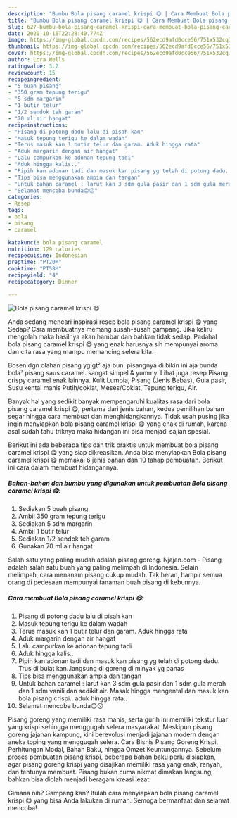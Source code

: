 ```yaml
---
description: "Bumbu Bola pisang caramel krispi 😋 | Cara Membuat Bola pisang caramel krispi 😋 Yang Enak Dan Mudah"
title: "Bumbu Bola pisang caramel krispi 😋 | Cara Membuat Bola pisang caramel krispi 😋 Yang Enak Dan Mudah"
slug: 627-bumbu-bola-pisang-caramel-krispi-cara-membuat-bola-pisang-caramel-krispi-yang-enak-dan-mudah
date: 2020-10-15T22:28:40.774Z
image: https://img-global.cpcdn.com/recipes/562ecd9afd0cce56/751x532cq70/bola-pisang-caramel-krispi-😋-foto-resep-utama.jpg
thumbnail: https://img-global.cpcdn.com/recipes/562ecd9afd0cce56/751x532cq70/bola-pisang-caramel-krispi-😋-foto-resep-utama.jpg
cover: https://img-global.cpcdn.com/recipes/562ecd9afd0cce56/751x532cq70/bola-pisang-caramel-krispi-😋-foto-resep-utama.jpg
author: Lora Wells
ratingvalue: 3.2
reviewcount: 15
recipeingredient:
- "5 buah pisang"
- "350 gram tepung terigu"
- "5 sdm margarin"
- "1 butir telur"
- "1/2 sendok teh garam"
- "70 ml air hangat"
recipeinstructions:
- "Pisang di potong dadu lalu di pisah kan"
- "Masuk tepung terigu ke dalam wadah"
- "Terus masuk kan 1 butir telur dan garam. Aduk hingga rata"
- "Aduk margarin dengan air hangat"
- "Lalu campurkan ke adonan tepung tadi"
- "Aduk hingga kalis.."
- "Pipih kan adonan tadi dan masuk kan pisang yg telah di potong dadu. Trus di bulat kan..langsung di goreng di minyak yg panas"
- "Tips bisa menggunakan ampia dan tangan"
- "Untuk bahan caramel : larut kan 3 sdm gula pasir dan 1 sdm gula merah dan 1 sdm vanili dan sedikit air. Masak hingga mengental dan masuk kan bola pisang crispi.. aduk hingga rata.."
- "Selamat mencoba bunda😊😗"
categories:
- Resep
tags:
- bola
- pisang
- caramel

katakunci: bola pisang caramel 
nutrition: 129 calories
recipecuisine: Indonesian
preptime: "PT20M"
cooktime: "PT58M"
recipeyield: "4"
recipecategory: Dinner

---
```



![Bola pisang caramel krispi 😋](https://img-global.cpcdn.com/recipes/562ecd9afd0cce56/751x532cq70/bola-pisang-caramel-krispi-😋-foto-resep-utama.jpg)

Anda sedang mencari inspirasi resep bola pisang caramel krispi 😋 yang Sedap? Cara membuatnya memang susah-susah gampang. Jika keliru mengolah maka hasilnya akan hambar dan bahkan tidak sedap. Padahal bola pisang caramel krispi 😋 yang enak harusnya sih mempunyai aroma dan cita rasa yang mampu memancing selera kita.

Bosen dgn olahan pisang yg gt² aja bun. pisangnya di bikin ini aja bunda bola² pisang saus caramel. sangat simpel &amp; yummy. Lihat juga resep Pisang crispy caramel enak lainnya. Kulit Lumpia, Pisang (Jenis Bebas), Gula pasir, Susu kental manis Putih/coklat, Meses/Coklat, Tepung terigu, Air.

Banyak hal yang sedikit banyak mempengaruhi kualitas rasa dari bola pisang caramel krispi 😋, pertama dari jenis bahan, kedua pemilihan bahan segar hingga cara membuat dan menghidangkannya. Tidak usah pusing jika ingin menyiapkan bola pisang caramel krispi 😋 yang enak di rumah, karena asal sudah tahu triknya maka hidangan ini bisa menjadi sajian spesial.


Berikut ini ada beberapa tips dan trik praktis untuk membuat bola pisang caramel krispi 😋 yang siap dikreasikan. Anda bisa menyiapkan Bola pisang caramel krispi 😋 memakai 6 jenis bahan dan 10 tahap pembuatan. Berikut ini cara dalam membuat hidangannya.

<!--inarticleads1-->

##### Bahan-bahan dan bumbu yang digunakan untuk pembuatan Bola pisang caramel krispi 😋:

1. Sediakan 5 buah pisang
1. Ambil 350 gram tepung terigu
1. Sediakan 5 sdm margarin
1. Ambil 1 butir telur
1. Sediakan 1/2 sendok teh garam
1. Gunakan 70 ml air hangat


Salah satu yang paling mudah adalah pisang goreng. Njajan.com - Pisang adalah salah satu buah yang paling melimpah di Indonesia. Selain melimpah, cara menanam pisang cukup mudah. Tak heran, hampir semua orang di pedesaan mempunyai tanaman buah pisang di kebunnya. 

<!--inarticleads2-->

##### Cara membuat Bola pisang caramel krispi 😋:

1. Pisang di potong dadu lalu di pisah kan
1. Masuk tepung terigu ke dalam wadah
1. Terus masuk kan 1 butir telur dan garam. Aduk hingga rata
1. Aduk margarin dengan air hangat
1. Lalu campurkan ke adonan tepung tadi
1. Aduk hingga kalis..
1. Pipih kan adonan tadi dan masuk kan pisang yg telah di potong dadu. Trus di bulat kan..langsung di goreng di minyak yg panas
1. Tips bisa menggunakan ampia dan tangan
1. Untuk bahan caramel : larut kan 3 sdm gula pasir dan 1 sdm gula merah dan 1 sdm vanili dan sedikit air. Masak hingga mengental dan masuk kan bola pisang crispi.. aduk hingga rata..
1. Selamat mencoba bunda😊😗


Pisang goreng yang memiliki rasa manis, serta gurih ini memiliki tekstur luar yang krispi sehingga menggugah selera masyarakat. Meskipun pisang goreng jajanan kampung, kini berevolusi menjadi jajanan modern dengan aneka toping yang menggugah selera. Cara Bisnis Pisang Goreng Krispi, Perhitungan Modal, Bahan Baku, hingga Omzet Keuntungannya. Sebelum proses pembuatan pisang krispi, beberapa bahan baku perlu disiapkan, agar pisang goreng krispi yang disajikan memiliki rasa yang enak, renyah, dan tentunya membuat. Pisang bukan cuma nikmat dimakan langsung, bahkan bisa diolah menjadi beragam kreasi lezat. 

Gimana nih? Gampang kan? Itulah cara menyiapkan bola pisang caramel krispi 😋 yang bisa Anda lakukan di rumah. Semoga bermanfaat dan selamat mencoba!
